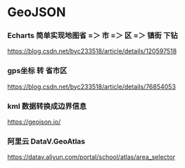 # GeoJSON

### Echarts 简单实现地图省 =＞ 市 =＞ 区 =＞ 镇街 下钻
https://blog.csdn.net/byc233518/article/details/120597518

### gps坐标 转 省市区
https://blog.csdn.net/byc233518/article/details/76854053

### kml 数据转换成边界信息
https://geojson.io/

### 阿里云 DataV.GeoAtlas 
https://datav.aliyun.com/portal/school/atlas/area_selector
